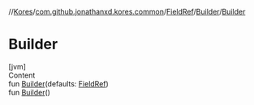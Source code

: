//[Kores](../../../index.md)/[com.github.jonathanxd.kores.common](../../index.md)/[FieldRef](../index.md)/[Builder](index.md)/[Builder](-builder.md)



# Builder  
[jvm]  
Content  
fun [Builder](-builder.md)(defaults: [FieldRef](../index.md))  
fun [Builder](-builder.md)()  




